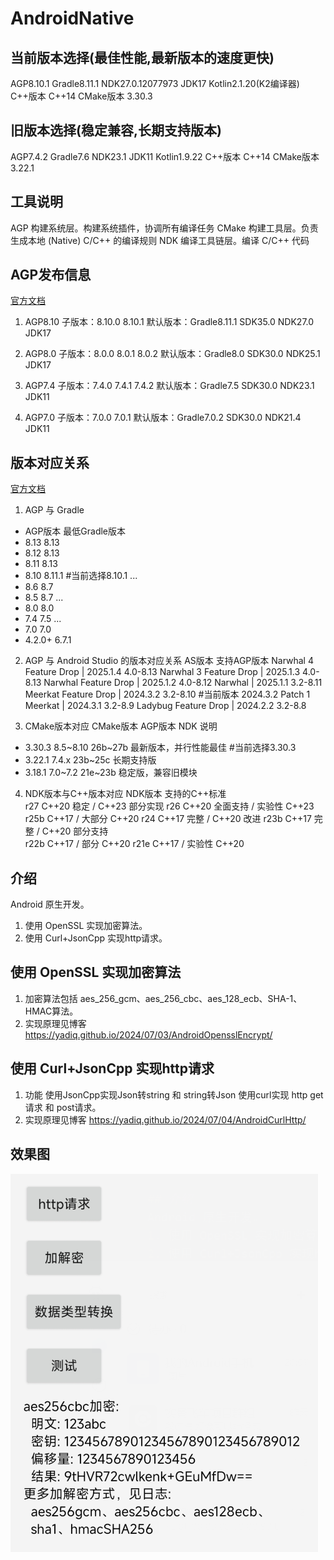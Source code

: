 # AndroidNative

## 当前版本选择(最佳性能,最新版本的速度更快)
AGP8.10.1 Gradle8.11.1 NDK27.0.12077973 JDK17
Kotlin2.1.20(K2编译器)
C++版本 C++14
CMake版本 3.30.3

## 旧版本选择(稳定兼容,长期支持版本)
AGP7.4.2 Gradle7.6 NDK23.1 JDK11
Kotlin1.9.22
C++版本 C++14
CMake版本 3.22.1

## 工具说明
AGP   构建系统层。构建系统插件，协调所有编译任务
CMake 构建工具层。负责生成本地 (Native) C/C++ 的编译规则
NDK   编译工具链层。编译 C/C++ 代码


## AGP发布信息
[官方文档](https://developer.android.google.cn/build/releases/past-releases/agp-8-10-0-release-notes)
1. AGP8.10
子版本：8.10.0 8.10.1
默认版本：Gradle8.11.1 SDK35.0 NDK27.0 JDK17

2. AGP8.0
子版本：8.0.0 8.0.1 8.0.2
默认版本：Gradle8.0 SDK30.0 NDK25.1 JDK17

3. AGP7.4
子版本：7.4.0 7.4.1 7.4.2
默认版本：Gradle7.5 SDK30.0 NDK23.1 JDK11

4. AGP7.0
子版本：7.0.0 7.0.1
默认版本：Gradle7.0.2 SDK30.0 NDK21.4 JDK11

## 版本对应关系
[官方文档](https://developer.android.google.cn/build/releases/gradle-plugin?hl=zh-cn#updating-gradle)
1. AGP 与 Gradle
+ AGP版本   最低Gradle版本
+ 8.13     8.13
+ 8.12     8.13
+ 8.11     8.13
+ 8.10     8.11.1  #当前选择8.10.1
...
+ 8.6      8.7
+ 8.5      8.7
...
+ 8.0      8.0
+ 7.4      7.5
...
+ 7.0      7.0
+ 4.2.0+   6.7.1

2. AGP 与 Android Studio 的版本对应关系
AS版本                              支持AGP版本
Narwhal 4 Feature Drop | 2025.1.4  4.0-8.13
Narwhal 3 Feature Drop | 2025.1.3  4.0-8.13
Narwhal Feature Drop | 2025.1.2	   4.0-8.12
Narwhal | 2025.1.1	               3.2-8.11
Meerkat Feature Drop | 2024.3.2	   3.2-8.10 #当前版本 2024.3.2 Patch 1
Meerkat | 2024.3.1	               3.2-8.9
Ladybug Feature Drop | 2024.2.2	   3.2-8.8

3. CMake版本对应
CMake版本  AGP版本    NDK      说明
+ 3.30.3  8.5~8.10  26b~27b   最新版本，并行性能最佳 #当前选择3.30.3
+ 3.22.1  7.4.x     23b~25c   长期支持版
+ 3.18.1  7.0~7.2   21e~23b   稳定版，兼容旧模块

4. NDK版本与C++版本对应
NDK版本	 支持的C++标准	        
r27   C++20 稳定 / C++23 部分实现
r26   C++20 全面支持 / 实验性 C++23
r25b  C++17 / 大部分 C++20
r24   C++17 完整 / C++20 改进
r23b  C++17 完整 / C++20 部分支持   
r22b  C++17 / 部分 C++20
r21e  C++17 / 实验性 C++20




## 介绍
Android 原生开发。
1. 使用 OpenSSL 实现加密算法。
2. 使用 Curl+JsonCpp 实现http请求。

## 使用 OpenSSL 实现加密算法
1. 加密算法包括 
aes_256_gcm、aes_256_cbc、aes_128_ecb、SHA-1、HMAC算法。
2. 实现原理见博客
https://yadiq.github.io/2024/07/03/AndroidOpensslEncrypt/

## 使用 Curl+JsonCpp 实现http请求
1. 功能 
使用JsonCpp实现Json转string 和 string转Json
使用curl实现 http get请求 和 post请求。
2. 实现原理见博客
https://yadiq.github.io/2024/07/04/AndroidCurlHttp/

## 效果图

![AndroidOpensslEncrypt.png](img/AndroidOpensslEncrypt.png)